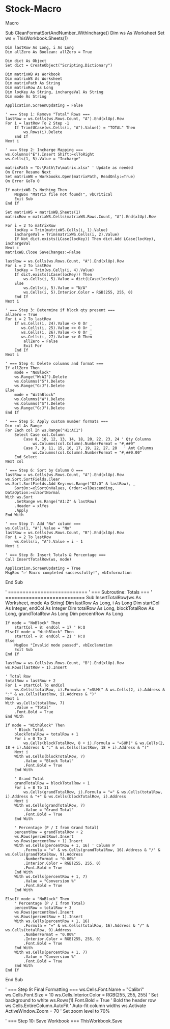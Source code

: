 # Stock-Macro
Macro


Sub CleanFormatSortAndNumber_WithIncharge()
    Dim ws As Worksheet
    Set ws = ThisWorkbook.Sheets(1)

    Dim lastRow As Long, i As Long
    Dim allZero As Boolean: allZero = True

    Dim dict As Object
    Set dict = CreateObject("Scripting.Dictionary")

    Dim matrixWB As Workbook
    Dim matrixWS As Worksheet
    Dim matrixPath As String
    Dim matrixRow As Long
    Dim locKey As String, inchargeVal As String
    Dim mode As String

    Application.ScreenUpdating = False

    ' === Step 1: Remove "Total" Rows ===
    lastRow = ws.Cells(ws.Rows.Count, "A").End(xlUp).Row
    For i = lastRow To 2 Step -1
        If Trim(UCase(ws.Cells(i, "A").Value)) = "TOTAL" Then
            ws.Rows(i).Delete
        End If
    Next i

    ' === Step 2: Incharge Mapping ===
    ws.Columns("E").Insert Shift:=xlToRight
    ws.Cells(1, 5).Value = "Incharge"

    matrixPath = "D:\Path\To\matrix.xlsx" ' Update as needed
    On Error Resume Next
    Set matrixWB = Workbooks.Open(matrixPath, ReadOnly:=True)
    On Error GoTo 0

    If matrixWB Is Nothing Then
        MsgBox "Matrix file not found!", vbCritical
        Exit Sub
    End If

    Set matrixWS = matrixWB.Sheets(1)
    matrixRow = matrixWS.Cells(matrixWS.Rows.Count, "A").End(xlUp).Row

    For i = 2 To matrixRow
        locKey = Trim(matrixWS.Cells(i, 1).Value)
        inchargeVal = Trim(matrixWS.Cells(i, 2).Value)
        If Not dict.exists(LCase(locKey)) Then dict.Add LCase(locKey), inchargeVal
    Next i
    matrixWB.Close SaveChanges:=False

    lastRow = ws.Cells(ws.Rows.Count, "A").End(xlUp).Row
    For i = 2 To lastRow
        locKey = Trim(ws.Cells(i, 4).Value)
        If dict.exists(LCase(locKey)) Then
            ws.Cells(i, 5).Value = dict(LCase(locKey))
        Else
            ws.Cells(i, 5).Value = "N/A"
            ws.Cells(i, 5).Interior.Color = RGB(255, 255, 0)
        End If
    Next i

    ' === Step 3: Determine if block qty present ===
    allZero = True
    For i = 2 To lastRow
        If ws.Cells(i, 24).Value <> 0 Or _
           ws.Cells(i, 25).Value <> 0 Or _
           ws.Cells(i, 26).Value <> 0 Or _
           ws.Cells(i, 27).Value <> 0 Then
            allZero = False
            Exit For
        End If
    Next i

    ' === Step 4: Delete columns and format ===
    If allZero Then
        mode = "NoBlock"
        ws.Range("W:AI").Delete
        ws.Columns("S").Delete
        ws.Range("G:J").Delete
    Else
        mode = "WithBlock"
        ws.Columns("W").Delete
        ws.Columns("S").Delete
        ws.Range("G:J").Delete
    End If

    ' === Step 5: Apply custom number formats ===
    Dim col As Range
    For Each col In ws.Range("H1:AC1")
        Select Case col.Column
            Case 8, 10, 12, 13, 14, 18, 20, 22, 23, 24 ' Qty Columns
                ws.Columns(col.Column).NumberFormat = "#,##0"
            Case 7, 9, 11, 15, 16, 17, 19, 22, 27, 28   ' Amt Columns
                ws.Columns(col.Column).NumberFormat = "#,##0.00"
        End Select
    Next col

    ' === Step 6: Sort by Column O ===
    lastRow = ws.Cells(ws.Rows.Count, "A").End(xlUp).Row
    ws.Sort.SortFields.Clear
    ws.Sort.SortFields.Add Key:=ws.Range("O2:O" & lastRow), _
        SortOn:=xlSortOnValues, Order:=xlDescending, DataOption:=xlSortNormal
    With ws.Sort
        .SetRange ws.Range("A1:Z" & lastRow)
        .Header = xlYes
        .Apply
    End With

    ' === Step 7: Add "No" column ===
    ws.Cells(1, "A").Value = "No"
    lastRow = ws.Cells(ws.Rows.Count, "B").End(xlUp).Row
    For i = 2 To lastRow
        ws.Cells(i, "A").Value = i - 1
    Next i

    ' === Step 8: Insert Totals & Percentage ===
    Call InsertTotalRow(ws, mode)

    Application.ScreenUpdating = True
    MsgBox "✅ Macro completed successfully!", vbInformation
End Sub

' ===========================
' === Subroutine: Totals ===
' ===========================
Sub InsertTotalRow(ws As Worksheet, mode As String)
    Dim lastRow As Long, i As Long
    Dim startCol As Integer, endCol As Integer
    Dim totalRow As Long, blockTotalRow As Long, grandTotalRow As Long
    Dim percentRow As Long

    If mode = "NoBlock" Then
        startCol = 8: endCol = 17 ' H:Q
    ElseIf mode = "WithBlock" Then
        startCol = 8: endCol = 21 ' H:U
    Else
        MsgBox "Invalid mode passed", vbExclamation
        Exit Sub
    End If

    lastRow = ws.Cells(ws.Rows.Count, "B").End(xlUp).Row
    ws.Rows(lastRow + 1).Insert

    ' Total Row
    totalRow = lastRow + 2
    For i = startCol To endCol
        ws.Cells(totalRow, i).Formula = "=SUM(" & ws.Cells(2, i).Address & ":" & ws.Cells(lastRow, i).Address & ")"
    Next i
    With ws.Cells(totalRow, 7)
        .Value = "Total"
        .Font.Bold = True
    End With

    If mode = "WithBlock" Then
        ' Block Total
        blockTotalRow = totalRow + 1
        For i = 0 To 3
            ws.Cells(blockTotalRow, 8 + i).Formula = "=SUM(" & ws.Cells(2, 18 + i).Address & ":" & ws.Cells(lastRow, 18 + i).Address & ")"
        Next i
        With ws.Cells(blockTotalRow, 7)
            .Value = "Block Total"
            .Font.Bold = True
        End With

        ' Grand Total
        grandTotalRow = blockTotalRow + 1
        For i = 8 To 11
            ws.Cells(grandTotalRow, i).Formula = "=" & ws.Cells(totalRow, i).Address & "+" & ws.Cells(blockTotalRow, i).Address
        Next i
        With ws.Cells(grandTotalRow, 7)
            .Value = "Grand Total"
            .Font.Bold = True
        End With

        ' Percentage (P / I from Grand Total)
        percentRow = grandTotalRow + 2
        ws.Rows(percentRow).Insert
        ws.Rows(percentRow + 1).Insert
        With ws.Cells(percentRow + 1, 16) ' Column P
            .Formula = "=" & ws.Cells(grandTotalRow, 16).Address & "/" & ws.Cells(grandTotalRow, 9).Address
            .NumberFormat = "0.00%"
            .Interior.Color = RGB(255, 255, 0)
            .Font.Bold = True
        End With
        With ws.Cells(percentRow + 1, 7)
            .Value = "Conversion %"
            .Font.Bold = True
        End With

    ElseIf mode = "NoBlock" Then
        ' Percentage (P / I from Total)
        percentRow = totalRow + 3
        ws.Rows(percentRow).Insert
        ws.Rows(percentRow + 1).Insert
        With ws.Cells(percentRow + 1, 16)
            .Formula = "=" & ws.Cells(totalRow, 16).Address & "/" & ws.Cells(totalRow, 9).Address
            .NumberFormat = "0.00%"
            .Interior.Color = RGB(255, 255, 0)
            .Font.Bold = True
        End With
        With ws.Cells(percentRow + 1, 7)
            .Value = "Conversion %"
            .Font.Bold = True
        End With
    End If
End Sub


' === Step 9: Final Formatting ===
ws.Cells.Font.Name = "Calibri"
ws.Cells.Font.Size = 10
ws.Cells.Interior.Color = RGB(255, 255, 255) ' Set background to white
ws.Rows(1).Font.Bold = True ' Bold the header row
ws.Cells.EntireColumn.AutoFit ' Auto-fit column widths
ws.Activate
ActiveWindow.Zoom = 70 ' Set zoom level to 70%

' === Step 10: Save Workbook ===
ThisWorkbook.Save
